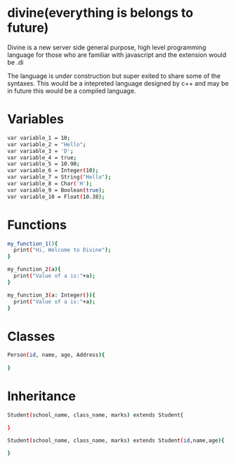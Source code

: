 # divine(everything is belongs to future)
Divine is a new server side general purpose, high level programming language for those who are familiar with javascript and the extension would be .di

The language is under construction but super exited to share some of the syntaxes. This would be a intepreted language designed by c++ and may be in future this would be a compiled language.

# Variables

```bash
var variable_1 = 10;
var variable_2 = "Hello";
var variable_3 = 'D';
var variable_4 = true;
var variable_5 = 10.90;
var variable_6 = Integer(10);
var variable_7 = String("Hello");
var variable_8 = Char('H');
var variable_9 = Boolean(true);
var variable_10 = Float(10.38);
```

# Functions

```bash
my_function_1(){
  print("Hi, Welcome to Divine");
}

my_function_2(a){
  print("Value of a is:"+a);
}

my_function_3(a: Integer()){
  print("Value of a is:"+a);
}
```

# Classes

```bash
Person(id, name, age, Address){
  
}
```

# Inheritance

```bash
Student(school_name, class_name, marks) extends Student{

}

Student(school_name, class_name, marks) extends Student(id,name,age){

}
```
